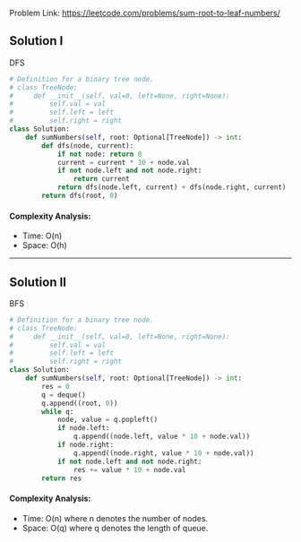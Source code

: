 Problem Link: https://leetcode.com/problems/sum-root-to-leaf-numbers/



## Solution I
DFS

```python
# Definition for a binary tree node.
# class TreeNode:
#     def __init__(self, val=0, left=None, right=None):
#         self.val = val
#         self.left = left
#         self.right = right
class Solution:
    def sumNumbers(self, root: Optional[TreeNode]) -> int:
        def dfs(node, current):
            if not node: return 0
            current = current * 10 + node.val
            if not node.left and not node.right:
                return current
            return dfs(node.left, current) + dfs(node.right, current)
        return dfs(root, 0)
```

#### Complexity Analysis:
- Time: O(n)
- Space: O(h)

---

## Solution II
BFS

```python
# Definition for a binary tree node.
# class TreeNode:
#     def __init__(self, val=0, left=None, right=None):
#         self.val = val
#         self.left = left
#         self.right = right
class Solution:
    def sumNumbers(self, root: Optional[TreeNode]) -> int:
        res = 0
        q = deque()
        q.append((root, 0))
        while q:
            node, value = q.popleft()
            if node.left:
                q.append((node.left, value * 10 + node.val))
            if node.right:
                q.append((node.right, value * 10 + node.val))
            if not node.left and not node.right:
                res += value * 10 + node.val
        return res
```

#### Complexity Analysis:
- Time: O(n) where n denotes the number of nodes.
- Space: O(q) where q denotes the length of queue.
